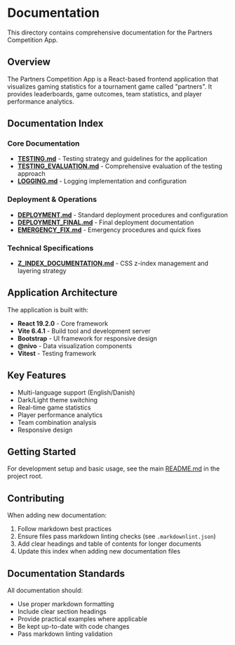 # Documentation

This directory contains comprehensive documentation for the Partners Competition App.

## Overview

The Partners Competition App is a React-based frontend application that visualizes gaming statistics for a tournament game called "partners". It provides leaderboards, game outcomes, team statistics, and player performance analytics.

## Documentation Index

### Core Documentation

- **[TESTING.md](./TESTING.md)** - Testing strategy and guidelines for the application
- **[TESTING_EVALUATION.md](./TESTING_EVALUATION.md)** - Comprehensive evaluation of the testing approach
- **[LOGGING.md](./LOGGING.md)** - Logging implementation and configuration

### Deployment & Operations

- **[DEPLOYMENT.md](./DEPLOYMENT.md)** - Standard deployment procedures and configuration
- **[DEPLOYMENT_FINAL.md](./DEPLOYMENT_FINAL.md)** - Final deployment documentation
- **[EMERGENCY_FIX.md](./EMERGENCY_FIX.md)** - Emergency procedures and quick fixes

### Technical Specifications

- **[Z_INDEX_DOCUMENTATION.md](./Z_INDEX_DOCUMENTATION.md)** - CSS z-index management and layering strategy

## Application Architecture

The application is built with:

- **React 19.2.0** - Core framework
- **Vite 6.4.1** - Build tool and development server
- **Bootstrap** - UI framework for responsive design
- **@nivo** - Data visualization components
- **Vitest** - Testing framework

## Key Features

- Multi-language support (English/Danish)
- Dark/Light theme switching
- Real-time game statistics
- Player performance analytics
- Team combination analysis
- Responsive design

## Getting Started

For development setup and basic usage, see the main [README.md](../README.md) in the project root.

## Contributing

When adding new documentation:

1. Follow markdown best practices
2. Ensure files pass markdown linting checks (see `.markdownlint.json`)
3. Add clear headings and table of contents for longer documents
4. Update this index when adding new documentation files

## Documentation Standards

All documentation should:

- Use proper markdown formatting
- Include clear section headings
- Provide practical examples where applicable
- Be kept up-to-date with code changes
- Pass markdown linting validation
